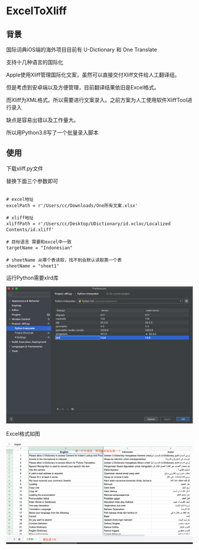 # ExcelToXliff

## 背景
    
国际词典iOS端的海外项目目前有 U-Dictionary 和 One Translate

支持十几种语言的国际化

Apple使用Xliff管理国际化文案，虽然可以直接交付Xliff文件给人工翻译组。

但是考虑到安卓端以及方便管理，目前翻译结果依旧是Excel格式。

而Xliff为XML格式。所以需要进行文案录入。之前方案为人工使用软件XliffTool进行录入

缺点是容易出错以及工作量大。
    
所以用Python3.8写了一个批量录入脚本

## 使用

下载xliff.py文件

替换下面三个参数即可

```

# excel地址
excelPath = r'/Users/cc/Downloads/One所有文案.xlsx'

# xliff地址
xliffPath = r'/Users/cc/Desktop/UDictionary/id.xcloc/Localized Contents/id.xliff'

# 目标语言 需要和excel中一致
targetName = "Indonesian"

# sheetName 从哪个表读取，找不到会默认读取第一个表
sheetName = "sheet1"

```

运行Python需要xlrd库

![image](1.png)

Excel格式如图

![image](2.png)

